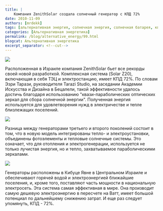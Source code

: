 ```yaml
---
title: |
    Компания ZenithSolar создала солнечный генератор с КПД 72%
date: 2010-11-09
authors: [mrdekk]
tags: [альтернативная энергия, солнечная энергия, солнечная батарея, кпд]
categories: [Альтернативная энергетика]
permalink: /blog/alternative_energy/99.html
blogcat: Альтернативная энергетика
excerpt_separator: <!--cut-->
---
```



![](http://itw66.ru/uploads/images/00/00/01/2010/11/09/e89cca.jpg)


Расположенная в Израиле компания ZenithSolar бьет все рекорды своей новой разработкой. Комплексная система (Solar Z20), включающая в себя ТЭЦ и электростанцию, имеет КПД 72%.  По словам Эзри Тарази, руководителя Tarazi Studio, на заседании Академии Искусства и Дизайна в Бецалели, такой эффективности удалось достичь благодаря использованию "квази-параболических оптических зеркал для сбора солнечной энергии". Полученная энергия используется для удовлетворения нужд в электричестве и тепле близлежащих поселений.


<!--cut-->



![](http://itw66.ru/uploads/images/00/00/01/2010/11/09/a4fb41.jpg)


Разница между генераторами третьего и второго поколений состоит в том, что в новую модель интегрированы тепло- и электроустановки, объединены фотоэлементы и тепловые солнечные системы. Это означает, что для отопления и электрогенерации, используется не только лучистая энергия, но и тепло, захватываемое параболическими зеркалами.


![](http://itw66.ru/uploads/images/00/00/01/2010/11/09/f3938c.jpg)


Генераторы расположены в Кибуце Явне в Центральном Израиле и обеспечивают горячей водой и электроэнергией ближайшие поселения, и, кроме того, поставляют часть мощности в национальную электросеть. Эта система самая эффективная в мире. Она производит самую дешевую электроэнергию в пересчете на Ватт, имеет большой потенциал по дальнейшему снижению затрат. И еще раз следует упомянуть, КПД - 72%.
